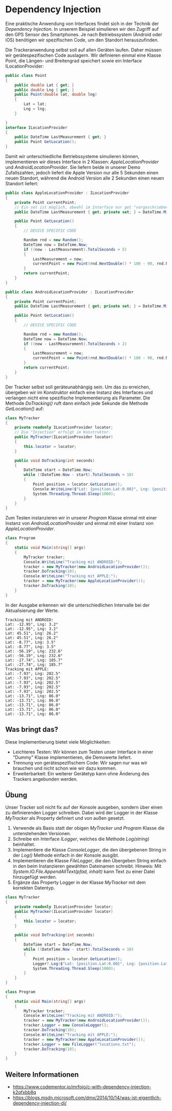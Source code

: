 # Dependency Injection
Eine praktische Anwendung von Interfaces findet sich in der Technik der *Dependency Injection*. In unserem
Beispiel simulieren wir den Zugriff auf den GPS Sensor des Smartphones. Je nach Betriebssystem (Android oder iOS)
benötigen wir spezifischen Code, um den Standort herauszufinden.

Die Trackeranwendung selbst soll auf allen Geräten laufen. Daher müssen wir gerätespezifischen Code
auslagern. Wir definieren einmal eine Klasse Point, die Längen- und Breitengrad speichert sowie ein 
Interface ILocationProvider:
```c#
public class Point
{
    public double Lat { get; }
    public double Lng { get; }
    public Point(double lat, double lng)
    {
        Lat = lat;
        Lng = lng;
    }

}
interface ILocationProvider
{
    public DateTime LastMeasurement { get; }
    public Point GetLocation();
}

```

Damit wir unterschiedliche Betriebssysteme simulieren können, implementieren wir dieses Interface in
2 Klassen: *AppleLocationProvider* und *AndroidLocationProvider*. Sie liefern beide in unserer Demo Zufallszahlen,
jedoch liefert die Apple Version nur alle 5 Sekunden einen neuen Standort, während die Android Version alle
2 Sekunden einen neuen Standort liefert:

```c#
public class AppleLocationProvider : ILocationProvider
{
    private Point currentPoint;
    // Ein set ist möglich, obwohl im Interface nur get "vorgeschrieben" ist.
    public DateTime LastMeasurement { get; private set; } = DateTime.MinValue;

    public Point GetLocation()
    {
        // DEVICE SPECIFIC CODE

        Random rnd = new Random();
        DateTime now = DateTime.Now;
        if ((now - LastMeasurement).TotalSeconds > 5)
        {
            LastMeasurement = now;
            currentPoint = new Point(rnd.NextDouble() * 180 - 90, rnd.NextDouble() * 360);
        }
        return currentPoint;
    }
}

public class AndroidLocationProvider : ILocationProvider
{
    private Point currentPoint;
    public DateTime LastMeasurement { get; private set; } = DateTime.MinValue;

    public Point GetLocation()
    {
        // DEVICE SPECIFIC CODE

        Random rnd = new Random();
        DateTime now = DateTime.Now;
        if ((now - LastMeasurement).TotalSeconds > 2)
        {
            LastMeasurement = now;
            currentPoint = new Point(rnd.NextDouble() * 180 - 90, rnd.NextDouble() * 360);
        }
        return currentPoint;
    }
}
```
Der Tracker selbst soll geräteunabhängig sein. Um das zu erreichen, übergeben wir im Konstruktor einfach
eine Instanz des Interfaces und verlangen nicht eine spezifische Implementierung als Parameter. Die Methode
*DoTracking()* ruft dann einfach jede Sekunde die Methode *GetLocation()* auf:

```c#
class MyTracker
{
    private readonly ILocationProvider locator;
    // Die "Injection" erfolgt im Konstruktor.
    public MyTracker(ILocationProvider locator)
    {
        this.locator = locator;
    }

    public void DoTracking(int seconds)
    {
        DateTime start = DateTime.Now;
        while ((DateTime.Now - start).TotalSeconds < 10)
        {
            Point position = locator.GetLocation();
            Console.WriteLine($"Lat: {position.Lat:0.00}°, Lng: {position.Lng:0.00}°");
            System.Threading.Thread.Sleep(1000);
        }
    }
}
```

Zum Testen instanzieren wir in unserer *Program* Klasse einmal mit einer Instanz von *AndroidLocationProvider*
und einmal mit einer Instanz von *AppleLocationProvider*.
```c#
class Program
{
    static void Main(string[] args)
    {
        MyTracker tracker;
        Console.WriteLine("Tracking mit ANDROID:");
        tracker = new MyTracker(new AndroidLocationProvider());
        tracker.DoTracking(10);
        Console.WriteLine("Tracking mit APPLE:");
        tracker = new MyTracker(new AppleLocationProvider());
        tracker.DoTracking(10);
    }
}
```

In der Ausgabe erkennen wir die unterschiedlichen Intervalle bei der Aktualisierung der Werte.
```
Tracking mit ANDROID:
Lat: -12.95°, Lng: 3.2°
Lat: -12.95°, Lng: 3.2°
Lat: 45.51°, Lng: 26.2°
Lat: 45.51°, Lng: 26.2°
Lat: -8.77°, Lng: 3.5°
Lat: -8.77°, Lng: 3.5°
Lat: -56.19°, Lng: 232.6°
Lat: -56.19°, Lng: 232.6°
Lat: -27.74°, Lng: 185.7°
Lat: -27.74°, Lng: 185.7°
Tracking mit APPLE:
Lat: -7.93°, Lng: 202.5°
Lat: -7.93°, Lng: 202.5°
Lat: -7.93°, Lng: 202.5°
Lat: -7.93°, Lng: 202.5°
Lat: -7.93°, Lng: 202.5°
Lat: -13.71°, Lng: 86.0°
Lat: -13.71°, Lng: 86.0°
Lat: -13.71°, Lng: 86.0°
Lat: -13.71°, Lng: 86.0°
Lat: -13.71°, Lng: 86.0°
```

## Was bringt das?
Diese Implementierung bietet viele Möglichkeiten:
- Leichteres Testen: Wir können zum Testen unser Interface in einer "Dummy" Klasse implementieren, die Demowerte
  liefert.
- Trennung von gerätespezifischem Code: Wir sagen nur was wir brauchen und nicht schon wie wir dazu kommen.
- Erweiterbarkeit: Ein weiterer Gerätetyp kann ohne Änderung des Trackers angebunden werden.

## Übung
Unser Tracker soll nicht fix auf der Konsole ausgeben, sondern über einen zu definierenden Logger schreiben. 
Dabei wird der Logger in der Klasse *MyTracker* als Property definiert und von außen gesetzt.
1. Verwende als Basis statt der obigen *MyTracker* und *Program* Klasse die untenstehenden Versionen.
1. Schreibe ein Interface *ILogger*, welches die Methode *Log(string)* beinhaltet.
1. Implementiere die Klasse *ConsoleLogger*, die den übergebenen String in der *Log()* Methode einfach in
   der Konsole ausgibt.
1. Implementieren die Klasse *FileLogger*, die den Übergeben String einfach in den beim Instanzieren gewählten
   Dateinamen schreibt. Hinweis: Mit *System.IO.File.AppendAllText(pfad, inhalt)* kann Text zu einer Datei
   hinzugefügt werden.
1. Ergänze das Property Logger in der Klasse *MyTracker* mit dem korrekten Datentyp.

```c#
class MyTracker
{
    private readonly ILocationProvider locator;
    public MyTracker(ILocationProvider locator)
    {
        this.locator = locator;
    }

    public void DoTracking(int seconds)
    {
        DateTime start = DateTime.Now;
        while ((DateTime.Now - start).TotalSeconds < 10)
        {
            Point position = locator.GetLocation();
            Logger?.Log($"Lat: {position.Lat:0.00}°, Lng: {position.Lat:0.00}°");
            System.Threading.Thread.Sleep(1000);
        }
    }
}

class Program
{
    static void Main(string[] args)
    {
        MyTracker tracker;
        Console.WriteLine("Tracking mit ANDROID:");
        tracker = new MyTracker(new AndroidLocationProvider());
        tracker.Logger = new ConsoleLogger();
        tracker.DoTracking(10);
        Console.WriteLine("Tracking mit APPLE:");
        tracker = new MyTracker(new AppleLocationProvider());
        tracker.Logger = new FileLogger("locations.txt");
        tracker.DoTracking(10);
    }
}
```

## Weitere Informationen
- https://www.codementor.io/mrfojo/c-with-dependency-injection-k2qfxbb8q
- https://blogs.msdn.microsoft.com/dmx/2014/10/14/was-ist-eigentlich-dependency-injection-di/